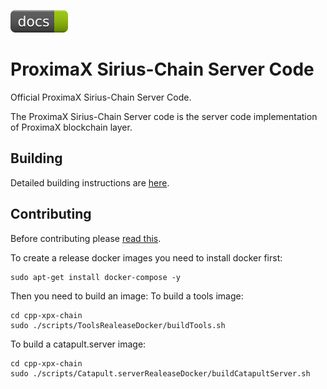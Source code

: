 [![docs](badges/docs--green.svg)](https://bcdocs.xpxsirius.io)

# ProximaX Sirius-Chain Server Code #

Official ProximaX Sirius-Chain Server Code.

The ProximaX Sirius-Chain Server code is the server code implementation of ProximaX blockchain layer.

## Building
Detailed building instructions are [here](BUILDING.md).

## Contributing
Before contributing please [read this](CONTRIBUTING.md).

To create a release docker images you need to install docker first:
```
sudo apt-get install docker-compose -y
```
  Then you need to build an image:
  To build a tools image:
  ```
  cd cpp-xpx-chain
  sudo ./scripts/ToolsRealeaseDocker/buildTools.sh
  ```
  To build a catapult.server image:
  ```
  cd cpp-xpx-chain
  sudo ./scripts/Catapult.serverRealeaseDocker/buildCatapultServer.sh
  ```
